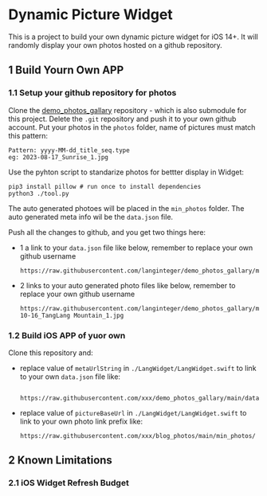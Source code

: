 # Dynamic Picture Widget

This is a project to build your own dynamic picture widget for iOS 14+. It will randomly display your own photos hosted on a github repository.

## 1 Build Yourn Own APP

### 1.1 Setup your github repository for photos

Clone the [demo_photos_gallary]() repository - which is also submodule for this project. Delete the `.git` repository and push it to your own github account. Put your photos in the `photos` folder, name of pictures must match this pattern:

```text
Pattern: yyyy-MM-dd_title_seq.type
eg: 2023-08-17_Sunrise_1.jpg
```

Use the pyhton script to standarize photos for bettter display in Widget:

```shell
pip3 install pillow # run once to install dependencies
python3 ./tool.py
```

The auto generated photoes will be placed in the `min_photos` folder. The auto generated meta info wil be the `data.json` file.

Push all the changes to github, and you get two things here:

- 1 a link to your `data.json` file like below, remember to replace your own github username

  ```text
  https://raw.githubusercontent.com/langinteger/demo_photos_gallary/main/data.json
  ```

- 2 links to your auto generated photo files like below, remember to replace your own github username

  ```text
  https://raw.githubusercontent.com/langinteger/demo_photos_gallary/main/min_photos/2021-10-16_TangLang Mountain_1.jpg
  ```

### 1.2 Build iOS APP of yuor own

Clone this repository and:

- replace value of `metaUrlString` in `./LangWidget/LangWidget.swift` to link to your own `data.json` file like:

  ```text
    https://raw.githubusercontent.com/xxx/demo_photos_gallary/main/data.json
  ```

- replace value of `pictureBaseUrl` in `./LangWidget/LangWidget.swift` to link to your own photo link prefix like:

  ```text
  https://raw.githubusercontent.com/xxx/blog_photos/main/min_photos/
  ```

## 2 Known Limitations

### 2.1 iOS Widget Refresh Budget
